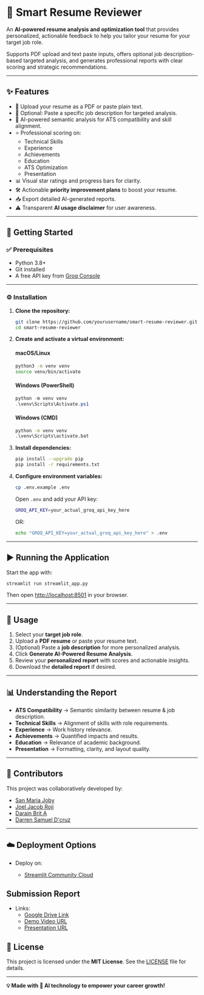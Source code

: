
# 🤖 Smart Resume Reviewer

An **AI-powered resume analysis and optimization tool** that provides personalized, actionable feedback to help you tailor your resume for your target job role.  

Supports PDF upload and text paste inputs, offers optional job description-based targeted analysis, and generates professional reports with clear scoring and strategic recommendations.

---

## ✨ Features

- 📄 Upload your resume as a PDF or paste plain text.  
- 🎯 Optional: Paste a specific job description for targeted analysis.  
- 🤖 AI-powered semantic analysis for ATS compatibility and skill alignment.  
- ⭐ Professional scoring on:
  - Technical Skills  
  - Experience  
  - Achievements  
  - Education  
  - ATS Optimization  
  - Presentation  
- 📊 Visual star ratings and progress bars for clarity.  
- 🛠️ Actionable **priority improvement plans** to boost your resume.  
- 📥 Export detailed AI-generated reports.  
- ⚠️ Transparent **AI usage disclaimer** for user awareness.  

---

## 🚀 Getting Started

### ✅ Prerequisites

- Python 3.8+  
- Git installed  
- A free API key from [Groq Console](https://console.groq.com/)  

---

### ⚙️ Installation

1. **Clone the repository:**
   ```bash
   git clone https://github.com/yourusername/smart-resume-reviewer.git
   cd smart-resume-reviewer

2. **Create and activate a virtual environment:**

   #### macOS/Linux

   ```bash
   python3 -m venv venv
   source venv/bin/activate
   ```

   #### Windows (PowerShell)

   ```powershell
   python -m venv venv
   .\venv\Scripts\Activate.ps1
   ```

   #### Windows (CMD)

   ```cmd
   python -m venv venv
   .\venv\Scripts\activate.bat
   ```

3. **Install dependencies:**

   ```bash
   pip install --upgrade pip
   pip install -r requirements.txt
   ```

4. **Configure environment variables:**

   ```bash
   cp .env.example .env
   ```

   Open `.env` and add your API key:

   ```bash
   GROQ_API_KEY=your_actual_groq_api_key_here
   ```
   OR:
   ```bash
   echo "GROQ_API_KEY=your_actual_groq_api_key_here" > .env
   ```

---

## ▶️ Running the Application

Start the app with:

```bash
streamlit run streamlit_app.py
```

Then open [http://localhost:8501](http://localhost:8501) in your browser.

---

## 📝 Usage

1. Select your **target job role**.
2. Upload a **PDF resume** or paste your resume text.
3. (Optional) Paste a **job description** for more personalized analysis.
4. Click **Generate AI-Powered Resume Analysis**.
5. Review your **personalized report** with scores and actionable insights.
6. Download the **detailed report** if desired.

---

## 📊 Understanding the Report

* **ATS Compatibility** → Semantic similarity between resume & job description.
* **Technical Skills** → Alignment of skills with role requirements.
* **Experience** → Work history relevance.
* **Achievements** → Quantified impacts and results.
* **Education** → Relevance of academic background.
* **Presentation** → Formatting, clarity, and layout quality.

---

## 👥 Contributors

This project was collaboratively developed by:

* [San Maria Joby](https://github.com/SanMaria28)
* [Joel Jacob Roji](https://github.com/JoelJacobRoji)
* [Darain Brit A](https://github.com/Darain-Brit-A)
* [Darren Samuel D'cruz](https://github.com/Darren-Dcruz)
  
---

## ☁️ Deployment Options

* Deploy on:

  * [Streamlit Community Cloud](https://smartresumereviewer-5crsutzysp2jzvyanvkd7h.streamlit.app/)

## Submission Report
* Links:
  * [Google Drive Link](https://drive.google.com/drive/folders/19f86xZsWnPxChjbc1QsEmXIqj-lwGKT3?usp=sharing)
  * [Demo Video URL](https://docs.google.com/videos/d/1z7SanLyHeTatoa20yFn0_YCvYgGhdbFPK8cWyqs_f8A/edit?usp=sharing)
  * [Presentation URL]()
   
## 📜 License

This project is licensed under the **MIT License**.
See the [LICENSE](LICENSE) file for details.

---

**💡 Made with 🤖 AI technology to empower your career growth!**

